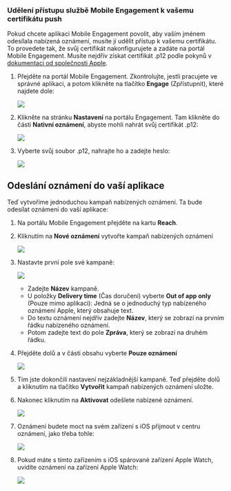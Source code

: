 ### <a name="grant-access-to-your-push-certificate-to-mobile-engagement"></a>Udělení přístupu službě Mobile Engagement k vašemu certifikátu push
Pokud chcete aplikaci Mobile Engagement povolit, aby vaším jménem odesílala nabízená oznámení, musíte jí udělit přístup k vašemu certifikátu. To provedete tak, že svůj certifikát nakonfigurujete a zadáte na portál Mobile Engagement. Musíte nejdřív získat certifikát .p12 podle pokynů v [dokumentaci od společnosti Apple](https://developer.apple.com/library/prerelease/ios/documentation/IDEs/Conceptual/AppDistributionGuide/AddingCapabilities/AddingCapabilities.html#//apple_ref/doc/uid/TP40012582-CH26-SW6).

1. Přejděte na portál Mobile Engagement. Zkontrolujte, jestli pracujete ve správné aplikaci, a potom klikněte na tlačítko **Engage** (Zpřístupnit), které najdete dole:
   
    ![](./media/mobile-engagement-ios-send-push/engage-button.png)
2. Klikněte na stránku **Nastavení** na portálu Engagement. Tam klikněte do části **Nativní oznámení**, abyste mohli nahrát svůj certifikát .p12:
   
    ![](./media/mobile-engagement-ios-send-push/engagement-portal.png)
3. Vyberte svůj soubor .p12, nahrajte ho a zadejte heslo:
   
    ![](./media/mobile-engagement-ios-send-push/native-push-settings.png)

## <a id="send"></a>Odeslání oznámení do vaší aplikace
Teď vytvoříme jednoduchou kampaň nabízených oznámení. Ta bude odesílat oznámení do vaší aplikace:

1. Na portálu Mobile Engagement přejděte na kartu **Reach**.
2. Kliknutím na **Nové oznámení** vytvořte kampaň nabízených oznámení
   
    ![](./media/mobile-engagement-ios-send-push/new-announcement.png)
3. Nastavte první pole své kampaně:
   
    ![](./media/mobile-engagement-ios-send-push/campaign-first-params.png)
   
   * Zadejte **Název** kampaně. 
   * U položky **Delivery time** (Čas doručení) vyberte **Out of app only** (Pouze mimo aplikaci): Jedná se o jednoduchý typ nabízeného oznámení Apple, který obsahuje text.
   * Do textu oznámení nejdřív zadejte **Název**, který se zobrazí na prvním řádku nabízeného oznámení.
   * Potom zadejte text do pole **Zpráva**, který se zobrazí na druhém řádku.
4. Přejděte dolů a v části obsahu vyberte **Pouze oznámení**
   
    ![](./media/mobile-engagement-ios-send-push/campaign-content.png)
5. Tím jste dokončili nastavení nejzákladnější kampaně. Teď přejděte dolů a kliknutím na tlačítko **Vytvořit** kampaň nabízených oznámení uložte. 
6. Nakonec kliknutím na **Aktivovat** odešlete nabízené oznámení. 
   
    ![](./media/mobile-engagement-ios-send-push/campaign-activate.png)
7. Oznámení budete moct na svém zařízení s iOS přijmout v centru oznámení, jako třeba tohle:
   
    ![](./media/mobile-engagement-ios-send-push/iphone-notification.png)
8. Pokud máte s tímto zařízením s iOS spárované zařízení Apple Watch, uvidíte oznámení na zařízení Apple Watch:
   
    ![](./media/mobile-engagement-ios-send-push/apple-watch.png)

